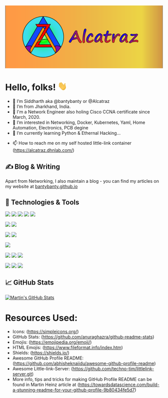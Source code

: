 <!--[![Header](https://raw.githubusercontent.com/bantybanty/bantybanty/assets/readme_header.png "Header")](https://wordpress.dhanbad.tk/)-->

[![Header](https://github.com/bantybanty/bantybanty/blob/main/assets/readme_header.png "Header")](https://alcatraz.dhanbad.tk/)

# Hello, folks! <img src="https://github.com/bantybanty/bantybanty/blob/main/assets/wave.gif" width="30px">

- 👋 I’m Siddharth aka @bantybanty or @Alcatraz
- 👀 I’m from Jharkhand, India.
- 🌱 I'm a Network Engineer also holing Cisco CCNA certificate since March, 2020.
- 🌱 I’m interested in Networking, Docker, Kubernetes, Yaml, Home Automation, Electronics, PCB degine
- 💞️ I’m currently learning Python & Ethernal Hacking...
<!-- - 💞️ I’m looking to collaborate on ... -->
- 📫 How to reach me on my self hosted little-link container (https://alcatraz.dhnlab.com/)

## &#x270d; Blog & Writing

Apart from Networking, I also maintain a blog - you can find my articles on my website at [bantybanty.github.io](https://wordpress.dhanbad.tk/)

## 🔧 Technologies & Tools

![](https://img.shields.io/badge/OS-Linux-informational?style=flat&logo=linux&logoColor=white&color=2bbc8a)
![](https://img.shields.io/badge/OS-Ubuntu-informational?style=flat&logo=ubuntu&logoColor=white&color=2bbc8a)
![](https://img.shields.io/badge/OS-CentOs-informational?style=flat&logo=centos&logoColor=white&color=2bbc8a)
![](https://img.shields.io/badge/OS-Kali-informational?style=flat&logo=linux&logoColor=white&color=2bbc8a)
![](https://img.shields.io/badge/OS-Windows-informational?style=flat&logo=windows&logoColor=white&color=2bbc8a)

![](https://img.shields.io/badge/Hypervisor-Esxi-informational?style=flat&logo=vmware&logoColor=white&color=2bbc8a)
![](https://img.shields.io/badge/Hypervisor-Proxmox-informational?style=flat&logo=proxmox&logoColor=white&color=2bbc8a)

![](https://img.shields.io/badge/Code-Python-informational?style=flat&logo=python&logoColor=white&color=2bbc8a)
![](https://img.shields.io/badge/Code-JavaScript-informational?style=flat&logo=javascript&logoColor=white&color=2bbc8a)

![](https://img.shields.io/badge/Shell-Bash-informational?style=flat&logo=gnu-bash&logoColor=white&color=2bbc8a)

![](https://img.shields.io/badge/Tools-Wireshark-informational?style=flat&logo=wireshark&logoColor=white&color=2bbc8a)
![](https://img.shields.io/badge/Tools-Docker-informational?style=flat&logo=docker&logoColor=white&color=2bbc8a)
![](https://img.shields.io/badge/Tools-Kubernetes-informational?style=flat&logo=kubernetes&logoColor=white&color=2bbc8a)

![](https://img.shields.io/badge/Cloud-Google_Cloud-informational?style=flat&logo=google&logoColor=white&color=2bbc8a)
![](https://img.shields.io/badge/Cloud-AWS-informational?style=flat&logo=amazon&logoColor=white&color=2bbc8a)
![](https://img.shields.io/badge/Cloud-Azure-informational?style=flat&logo=microsoft&logoColor=white&color=2bbc8a)

## &#x1f4c8; GitHub Stats

<!-- <a href="https://github.com/bantybanty/bantybanty">
  <img align="center" src="https://github-readme-stats.vercel.app/api/top-langs/?username=bantybanty&hide=java,html,tex&title_color=ffffff&text_color=c9cacc&icon_color=2bbc8a&bg_color=1d1f21&langs_count=3" />
</a> -->
<a href="https://github.com/bantybanty/bantybanty">
  <img align="center" src="https://github-readme-stats.vercel.app/api?username=bantybanty&show_icons=true&line_height=27&count_private=true&title_color=ffffff&text_color=c9cacc&icon_color=2bbc8a&bg_color=1d1f21" alt="Martin's GitHub Stats" />
</a>

# Resources Used:

- Icons: (https://simpleicons.org/)
- GitHub Stats: (https://github.com/anuraghazra/github-readme-stats)
- Emojis: (https://emojipedia.org/emoji/)
- HTML Emojis: (https://www.fileformat.info/index.htm)
- Shields: (https://shields.io/)
- Awesome GitHub Profile README: (https://github.com/abhisheknaiidu/awesome-github-profile-readme)
- Awesome Little-link-Server: (https://github.com/techno-tim/littlelink-server.git)
- More info, tips and tricks for making GitHub Profile README can be found in Martin Heinz article at (https://towardsdatascience.com/build-a-stunning-readme-for-your-github-profile-9b80434fe5d7)
<!-- test -->
